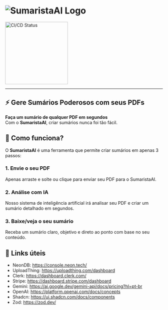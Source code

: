 # ![SumaristaAI Logo](https://github.com/matheusmartinsviana/sumaristaai/actions/workflows/ci.yml/badge.svg)
<img src="https://github.com/matheusmartinsviana/sumaristaai/public/SumaristaAI-logo.webp" alt="CI/CD Status" width="200" height="200" />

---

## ⚡ Gere Sumários Poderosos com seus PDFs

**Faça um sumário de qualquer PDF em segundos**  
Com o **SumaristaAI**, criar sumários nunca foi tão fácil.

## 🚀 Como funciona?

O **SumaristaAI** é uma ferramenta que permite criar sumários em apenas 3 passos:

### 1. Envie o seu PDF  
Apenas arraste e solte ou clique para enviar seu PDF para o SumaristaAI.

### 2. Análise com IA  
Nosso sistema de inteligência artificial irá analisar seu PDF e criar um sumário detalhado em segundos.

### 3. Baixe/veja o seu sumário  
Receba um sumário claro, objetivo e direto ao ponto com base no seu conteúdo.

## 🔗 Links úteis
- NeonDB: https://console.neon.tech/
- UploadThing: https://uploadthing.com/dashboard
- Clerk: https://dashboard.clerk.com/
- Stripe: https://dashboard.stripe.com/dashboard
- Gemini: https://ai.google.dev/gemini-api/docs/pricing?hl=pt-br
- OpenAI: https://platform.openai.com/docs/concepts
- Shadcn: https://ui.shadcn.com/docs/components
- Zod: https://zod.dev/ 
